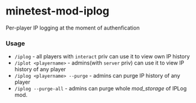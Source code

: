 # minetest-mod-iplog
Per-player IP logging at the moment of authenfication
### Usage
* `/iplog` - all players with `interact` priv can use it to view own IP history
* `/iplot <playername>` - admins(with `server` priv) can use it to view IP history of any player
* `/iplog <playername> --purge` - admins can purge IP history of any player
* `/iplog --purge-all` - admins can purge whole *mod_storage* of IPLog mod.
